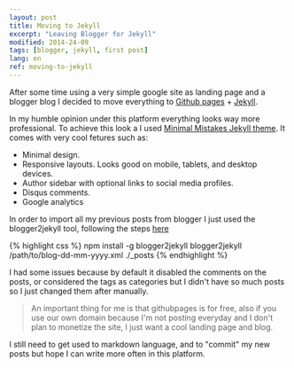 ```yaml
---
layout: post
title: Moving to Jekyll
excerpt: "Leaving Blogger for Jekyll"
modified: 2014-24-09
tags: [blogger, jekyll, first post]
lang: en
ref: moving-to-jekyll
---
```


After some time using a very simple google site as landing page and a blogger blog I decided to move everything to [Github pages](https://pages.github.com) + [Jekyll](https://help.github.com/articles/using-jekyll-with-pages).

In my humble opinion under this platform everything looks way more professional. 
To achieve this look a I used [Minimal Mistakes Jekyll theme](http://mademistakes.com/articles/minimal-mistakes-jekyll-theme/).
It comes with very cool fetures such as:

* Minimal design.
* Responsive layouts. Looks good on mobile, tablets, and desktop devices.
* Author sidebar with optional links to social media profiles.
* Disqus comments.
* Google analytics

In order to import all my previous posts from blogger I just used the blogger2jekyll tool, following the steps [here](http://blog.slaks.net/2013-05-31/migrating-from-blogger-to-jekyll)

{% highlight css %}
npm install -g blogger2jekyll
blogger2jekyll  /path/to/blog-dd-mm-yyyy.xml ./_posts
{% endhighlight %}

I had some issues because by default it disabled the comments on the posts, or considered the tags as categories but I didn't have so much posts so I just changed them after manually.

> An important thing for me is that githubpages is for free, also if you use our own domain because I'm not posting everyday and I don't plan to monetize the site,
 I just want a cool landing page and blog.
 
I still need to get used to markdown language, and to "commit" my new posts but hope I can write more often in this platform.



